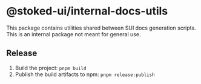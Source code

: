 # @stoked-ui/internal-docs-utils

This package contains utilities shared between SUI docs generation scripts.
This is an internal package not meant for general use.

## Release

1. Build the project: `pnpm build`
2. Publish the build artifacts to npm: `pnpm release:publish`
